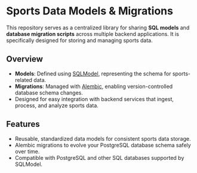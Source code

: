 # Sports Data Models & Migrations

This repository serves as a centralized library for sharing **SQL models** and **database migration scripts** across multiple backend applications. It is specifically designed for storing and managing sports data.

## Overview

- **Models**: Defined using [SQLModel](https://sqlmodel.tiangolo.com/), representing the schema for sports-related data.
- **Migrations**: Managed with [Alembic](https://alembic.sqlalchemy.org/), enabling version-controlled database schema changes.
- Designed for easy integration with backend services that ingest, process, and analyze sports data.

## Features

- Reusable, standardized data models for consistent sports data storage.
- Alembic migrations to evolve your PostgreSQL database schema safely over time.
- Compatible with PostgreSQL and other SQL databases supported by SQLModel.
